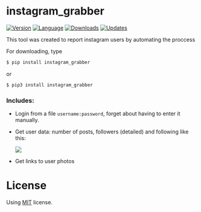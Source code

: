 # instagram_grabber

[![Version](https://img.shields.io/badge/version-1.0-%23ea7a09.svg?style=flat)](https://github.com/Aspoky/instagram_grabber/) [![Language](https://img.shields.io/badge/language-python-blue.svg?style=flat)](https://github.com/Aspoky/instagram_grabber/) [![Downloads](https://img.shields.io/pypi/dm/instagram-grabber.svg)](https://github.com/Aspoky/instagram_grabber/) [![Updates](https://pyup.io/repos/github/Aspoky/instagram_grabber/shield.svg)](https://pypi.org/project/instagram-grabber/)

This tool was created to report instagram users by automating the proccess

For downloading, type 
```sh
$ pip install instagram_grabber
```
or
```sh
$ pip3 install instagram_grabber
```

### Includes:
- Login from a file ```username:password```, forget about having to enter it manually.
- Get user data: number of posts, followers (detailed) and following like this:

  ![](https://i.imgur.com/vIcvi6n.png?raw=true)

- Get links to user photos

# License
Using [MIT](https://github.com/Aspoky/instagram_grabber/blob/master/LICENSE) license.
